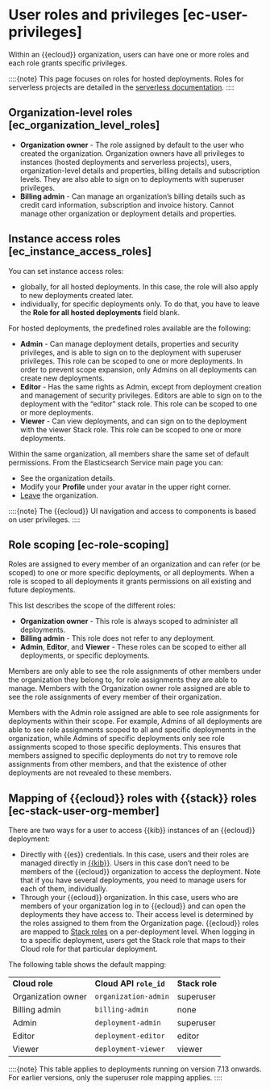 # User roles and privileges [ec-user-privileges]

Within an {{ecloud}} organization, users can have one or more roles and each role grants specific privileges.

::::{note}
This page focuses on roles for hosted deployments. Roles for serverless projects are detailed in the [serverless documentation](https://docs.elastic.co/serverless/general/assign-user-roles).
::::



## Organization-level roles [ec_organization_level_roles]

* **Organization owner** - The role assigned by default to the user who created the organization. Organization owners have all privileges to instances (hosted deployments and serverless projects), users, organization-level details and properties, billing details and subscription levels. They are also able to sign on to deployments with superuser privileges.
* **Billing admin** - Can manage an organization’s billing details such as credit card information, subscription and invoice history. Cannot manage other organization or deployment details and properties.


## Instance access roles [ec_instance_access_roles]

You can set instance access roles:

* globally, for all hosted deployments. In this case, the role will also apply to new deployments created later.
* individually, for specific deployments only. To do that, you have to leave the **Role for all hosted deployments** field blank.

For hosted deployments, the predefined roles available are the following:

* **Admin** - Can manage deployment details, properties and security privileges, and is able to sign on to the deployment with superuser privileges. This role can be scoped to one or more deployments. In order to prevent scope expansion, only Admins on all deployments can create new deployments.
* **Editor** - Has the same rights as Admin, except from deployment creation and management of security privileges. Editors are able to sign on to the deployment with the “editor” stack role. This role can be scoped to one or more deployments.
* **Viewer** - Can view deployments, and can sign on to the deployment with the viewer Stack role. This role can be scoped to one or more deployments.

Within the same organization, all members share the same set of default permissions. From the Elasticsearch Service main page you can:

* See the organization details.
* Modify your **Profile** under your avatar in the upper right corner.
* [Leave](../../../deploy-manage/users-roles/cloud-organization/manage-users.md#ec-leave-organization) the organization.

::::{note}
The {{ecloud}} UI navigation and access to components is based on user privileges.
::::



## Role scoping [ec-role-scoping]

Roles are assigned to every member of an organization and can refer (or be scoped) to one or more specific deployments, or all deployments. When a role is scoped to all deployments it grants permissions on all existing and future deployments.

This list describes the scope of the different roles:

* **Organization owner** - This role is always scoped to administer all deployments.
* **Billing admin** - This role does not refer to any deployment.
* **Admin**, **Editor**, and **Viewer** - These roles can be scoped to either all deployments, or specific deployments.

Members are only able to see the role assignments of other members under the organization they belong to, for role assignments they are able to manage. Members with the Organization owner role assigned are able to see the role assignments of every member of their organization.

Members with the Admin role assigned are able to see role assignments for deployments within their scope. For example, Admins of all deployments are able to see role assignments scoped to all and specific deployments in the organization, while Admins of specific deployments only see role assignments scoped to those specific deployments. This ensures that members assigned to specific deployments do not try to remove role assignments from other members, and that the existence of other deployments are not revealed to these members.


## Mapping of {{ecloud}} roles with {{stack}} roles [ec-stack-user-org-member]

There are two ways for a user to access {{kib}} instances of an {{ecloud}} deployment:

* Directly with {{es}} credentials. In this case, users and their roles are managed directly in [{{kib}}](https://www.elastic.co/guide/en/kibana/current/using-kibana-with-security.html). Users in this case don’t need to be members of the {{ecloud}} organization to access the deployment. Note that if you have several deployments, you need to manage users for each of them, individually.
* Through your {{ecloud}} organization. In this case, users who are members of your organization log in to {{ecloud}} and can open the deployments they have access to. Their access level is determined by the roles assigned to them from the Organization page. {{ecloud}} roles are mapped to [Stack roles](../../../deploy-manage/users-roles/cluster-or-deployment-auth/built-in-roles.md#built-in-roles) on a per-deployment level. When logging in to a specific deployment, users get the Stack role that maps to their Cloud role for that particular deployment.

The following table shows the default mapping:

|     |     |     |
| --- | --- | --- |
| **Cloud role** | **Cloud API `role_id`** | **Stack role** |
| Organization owner | `organization-admin` | superuser |
| Billing admin | `billing-admin` | none |
| Admin | `deployment-admin` | superuser |
| Editor | `deployment-editor` | editor |
| Viewer | `deployment-viewer` | viewer |

::::{note}
This table applies to deployments running on version 7.13 onwards. For earlier versions, only the superuser role mapping applies.
::::
